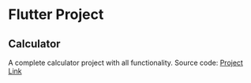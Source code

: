 # Flutter Project

## Calculator
A complete calculator project with all functionality.
Source code: [Project Link](https://github.com/Iamsdt/flutter_calculator)
